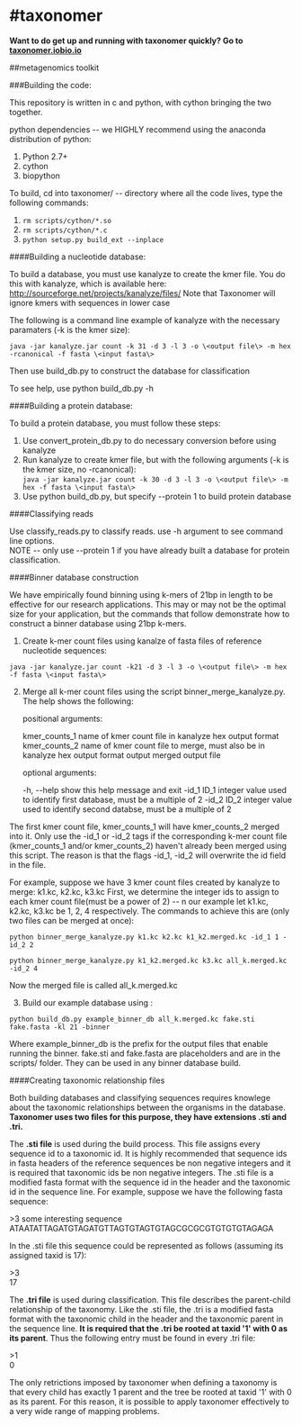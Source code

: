 #taxonomer
=========

__Want to do get up and running with taxonomer quickly?  Go to [taxonomer.iobio.io](http://taxonomer.iobio.io)__

##metagenomics toolkit 

###Building the code:

This repository is written in c and python, with cython bringing the two together.  

python dependencies -- we HIGHLY recommend using the anaconda distribution of python:

1. Python 2.7+
2. cython
3. biopython

To build, cd into taxonomer/ -- directory where all the code lives, type the following commands:

1. `rm scripts/cython/*.so`
2. `rm scripts/cython/*.c`
3. `python setup.py build_ext --inplace`

####Building a nucleotide database:

To build a database, you must use kanalyze to create the kmer file. You do this with kanalyze, which
is available here: http://sourceforge.net/projects/kanalyze/files/
Note that Taxonomer will ignore kmers with sequences in lower case

The following is a command line example of kanalyze with the necessary paramaters (-k is the kmer size):      
  
`java -jar kanalyze.jar count -k 31 -d 3 -l 3 -o \<output file\> -m hex -rcanonical -f fasta \<input fasta\>`

Then use build_db.py to construct the database for classification

To see help, use python build_db.py -h

####Building a protein database:

To build a protein database, you must follow these steps:

1.  Use convert_protein_db.py to do necessary conversion before using kanalyze
2.  Run kanalyze to create kmer file, but with the following arguments (-k is the kmer size, no -rcanonical):  
  `java -jar kanalyze.jar count -k 30 -d 3 -l 3 -o \<output file\> -m hex -f fasta \<input fasta\>`
3.  Use python build_db.py, but specify --protein 1 to build protein database

####Classifying reads

Use classify_reads.py to classify reads.  use -h argument to see command line options.  
NOTE -- only use --protein 1 if you have already built a database for protein classification.

####Binner database construction

We have empirically found binning using k-mers of 21bp in length to be effective for our research applications.  This may or may not be the optimal size for your application, but the commands that follow demonstrate how to construct a binner database using 21bp k-mers.  

1.  Create k-mer count files using kanalze of fasta files of reference nucleotide sequences:
   
 `java -jar kanalyze.jar count -k21 -d 3 -l 3 -o \<output file\> -m hex -f fasta \<input fasta\>`

2.  Merge all k-mer count files using the script binner_merge_kanalyze.py.  The help shows the following: 
    
    positional arguments:
    
    kmer_counts_1   name of kmer count file in kanalyze hex output format
    kmer_counts_2   name of kmer count file to merge, must also be in kanalyze hex output format
    output          merged output file

    optional arguments:
    
    -h, --help     show this help message and exit
    -id_1 ID_1     integer value used to identify first database, must be a multiple of 2
    -id_2 ID_2     integer value used to identify second databse, must be a multiple of 2
  
  The first kmer count file, kmer_counts_1 will have kmer_counts_2 merged into it.  Only use the -id_1 or -id_2 tags if the   corresponding k-mer count file (kmer_counts_1 and/or kmer_counts_2) haven't already been merged using this script.  The reason is that the flags -id_1, -id_2 will overwrite the id field in the file.
  
  For example, suppose we have 3 kmer count files created by kanalyze to merge: k1.kc, k2.kc, k3.kc
  First, we determine the integer ids to assign to each kmer count file(must be a power of 2) -- n our example let k1.kc, k2.kc, k3.kc be 1, 2, 4 respectively.  The commands to achieve this are (only two files can be merged at once):
  
  `python binner_merge_kanalyze.py k1.kc k2.kc k1_k2.merged.kc -id_1 1 -id_2 2`
  
  `python binner_merge_kanalyze.py k1_k2.merged.kc k3.kc all_k.merged.kc -id_2 4`
  
  Now the merged file is called all_k.merged.kc
  
3. Build our example database using :
  
  `python build_db.py example_binner_db all_k.merged.kc fake.sti fake.fasta -kl 21 -binner`

Where example_binner_db is the prefix for the output files that enable running the binner.  fake.sti and fake.fasta are placeholders and are in the scripts/ folder.  They can be used in any binner database build.  

####Creating taxonomic relationship files

Both building databases and classifying sequences requires knowlege about the taxonomic relationships between the organisms in the database.  __Taxonomer uses two files for this purpose, they have extensions .sti and .tri.__  

The __.sti file__ is used during the build process.  This file assigns every sequence id to a taxonomic id.  It is highly recommended that sequence ids in fasta headers of the reference sequences be non negative integers and it is required that taxonomic ids be non negative integers.  The .sti file is a modified fasta format with the sequence id in the header and the taxonomic id in the sequence line.  For example, suppose we have the following fasta sequence:

\>3 some interesting sequence    
ATAATATTAGATGTAGATGTTAGTGTAGTGTAGCGCGCGTGTGTGTAGAGA

In the .sti file this sequence could be represented as follows (assuming its assigned taxid is 17):

\>3    
17

The __.tri file__ is used during classification.  This file describes the parent-child relationship of the taxonomy.  Like the .sti file, the .tri is a modified fasta format with the taxonomic child in the header and the taxonomic parent in the sequence line.  __It is required that the .tri be rooted at taxid '1' with 0 as its parent__.  Thus the following entry must be found in every .tri file:

\>1    
0

The only retrictions imposed by taxonomer when defining a taxonomy is that every child has exactly 1 parent and the tree be rooted at taxid '1' with 0 as its parent.  For this reason, it is possible to apply taxonomer effectively to a very wide range of mapping problems.  







